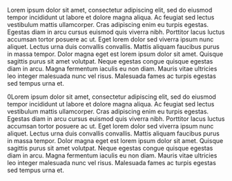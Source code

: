 Lorem ipsum dolor sit amet, consectetur adipiscing elit, sed do eiusmod tempor incididunt ut labore et dolore magna aliqua. Ac feugiat sed lectus vestibulum mattis ullamcorper. Cras adipiscing enim eu turpis egestas. Egestas diam in arcu cursus euismod quis viverra nibh. Porttitor lacus luctus accumsan tortor posuere ac ut. Eget lorem dolor sed viverra ipsum nunc aliquet. Lectus urna duis convallis convallis. Mattis aliquam faucibus purus in massa tempor. Dolor magna eget est lorem ipsum dolor sit amet. Quisque sagittis purus sit amet volutpat. Neque egestas congue quisque egestas diam in arcu. Magna fermentum iaculis eu non diam. Mauris vitae ultricies leo integer malesuada nunc vel risus. Malesuada fames ac turpis egestas sed tempus urna et.

0Lorem ipsum dolor sit amet, consectetur adipiscing elit, sed do eiusmod tempor incididunt ut labore et dolore magna aliqua. Ac feugiat sed lectus vestibulum mattis ullamcorper. Cras adipiscing enim eu turpis egestas. Egestas diam in arcu cursus euismod quis viverra nibh. Porttitor lacus luctus accumsan tortor posuere ac ut. Eget lorem dolor sed viverra ipsum nunc aliquet. Lectus urna duis convallis convallis. Mattis aliquam faucibus purus in massa tempor. Dolor magna eget est lorem ipsum dolor sit amet. Quisque sagittis purus sit amet volutpat. Neque egestas congue quisque egestas diam in arcu. Magna fermentum iaculis eu non diam. Mauris vitae ultricies leo integer malesuada nunc vel risus. Malesuada fames ac turpis egestas sed tempus urna et.
